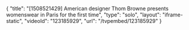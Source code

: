 {
    "title": "[1508521429] American designer Thom Browne presents womenswear in Paris for the first time",
    "type": "solo",
    "layout": "iframe-static",
    "videoId": "123185929",
    "url": "\/tvpembed\/123185929"
}